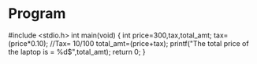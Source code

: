 # Program
#include <stdio.h>
int main(void)
{
int price=300,tax,total_amt;
tax=(price*0.10);   //Tax= 10/100
total_amt=(price+tax);
printf("The total price of the laptop is = %d$",total_amt);
return 0;
}
